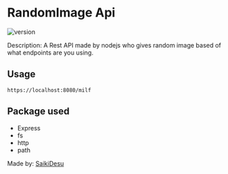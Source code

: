 # RandomImage Api
<img alt="version" src="https://img.shields.io/github/package-json/v/mraikero-01/imagerandom-api?label=github&style=flat-square">

Description:
A Rest API made by nodejs who gives random image based of what endpoints are you using.

## Usage
``` https://localhost:8080/milf ```

## Package used
+ Express
+ fs
+ http
+ path

Made by: [SaikiDesu](https://github.com/mraikero-01)
